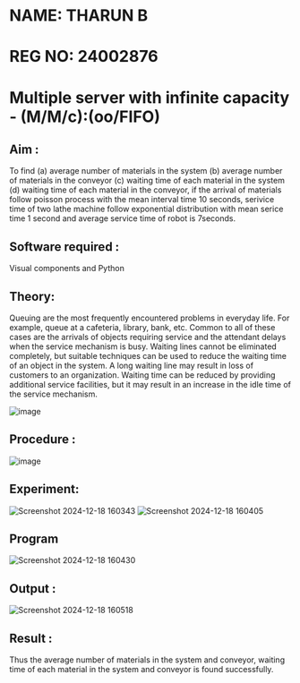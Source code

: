 # NAME: THARUN B
# REG NO: 24002876
# Multiple server with infinite capacity - (M/M/c):(oo/FIFO)
## Aim :
To find (a) average number of materials in the system (b) average number of materials in the conveyor (c) waiting time of each material in the system (d) waiting time of each material in the conveyor, if the arrival  of materials follow poisson process with the mean interval time 10 seconds, serivice time of two lathe machine follow exponential distribution with mean serice time 1 second and average service time of robot is 7seconds.

## Software required :
Visual components and Python

## Theory:
Queuing are the most frequently encountered problems in everyday life. For example, queue at a cafeteria, library, bank, etc. Common to all of these cases are the arrivals of objects requiring service and the attendant delays when the service mechanism is busy. Waiting lines cannot be eliminated completely, but suitable techniques can be used to reduce the waiting time of an object in the system. A long waiting line may result in loss of customers to an organization. Waiting time can be reduced by providing additional service facilities, but it may result in an increase in the idle time of the service mechanism.

![image](https://user-images.githubusercontent.com/103921593/203238035-1c8109bc-cbf2-4c77-baea-c5b682a752ef.png)

## Procedure :
![image](https://user-images.githubusercontent.com/103921593/203238265-176740b0-eae2-4772-90be-5449869ac9b0.png)

## Experiment:
![Screenshot 2024-12-18 160343](https://github.com/user-attachments/assets/4fd308fb-2683-4cfd-9b06-5ca33a6658b1)
![Screenshot 2024-12-18 160405](https://github.com/user-attachments/assets/6d8b5724-007b-473b-a25b-4f93e72d311c)

## Program
![Screenshot 2024-12-18 160430](https://github.com/user-attachments/assets/25ff2c82-6c9b-41c4-984c-fb43c0f76a28)

## Output :
![Screenshot 2024-12-18 160518](https://github.com/user-attachments/assets/b21a56a9-1873-4a98-bb61-f22534b991be)

## Result : 
Thus the average number of materials in the system and conveyor, waiting time of each material in the system and conveyor is found successfully.
